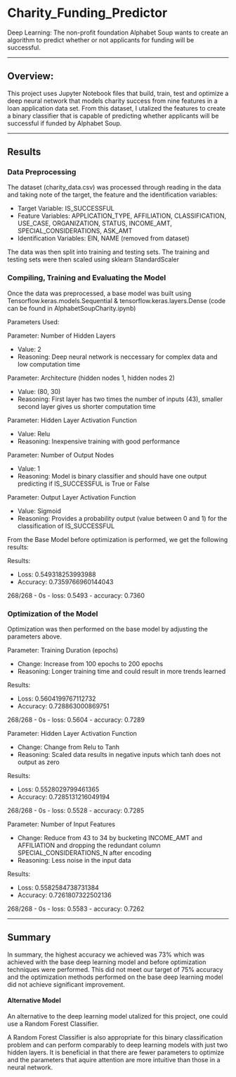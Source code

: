 # Charity_Funding_Predictor
Deep Learning: The non-profit foundation Alphabet Soup wants to create an algorithm to predict whether or not applicants for funding will be successful. 

_______________________________________________________________________________________________________________________________________________________

## Overview:

This project uses Jupyter Notebook files that build, train, test and optimize a deep neural network that models charity success from nine features in a loan application data set.  From this dataset, I utalized the features to create a binary classifier that is capable of predicting whether applicants will be successful if funded by Alphabet Soup.

__________________________________________________________________________________________________________________________________________________________

## Results

### Data Preprocessing

The dataset (charity_data.csv) was processed through reading in the data and taking note of the target, the feature and the identification variables:

- Target Variable:  IS_SUCCESSFUL
- Feature Variables: APPLICATION_TYPE, AFFILIATION, CLASSIFICATION, USE_CASE, ORGANIZATION, STATUS, INCOME_AMT, SPECIAL_CONSIDERATIONS, ASK_AMT
- Identification Variables: EIN, NAME (removed from dataset)

The data was then split into training and testing sets.  The training and testing sets were then scaled using sklearn StandardScaler

### Compiling, Training and Evaluating the Model

Once the data was preprocessed, a base model was built using Tensorflow.keras.models.Sequential & tensorflow.keras.layers.Dense (code can be found in AlphabetSoupCharity.ipynb)

Parameters Used:

Parameter: Number of Hidden Layers
- Value: 2
- Reasoning: Deep neural network is neccessary for complex data and low computation time

Parameter: Architecture (hidden nodes 1, hidden nodes 2)
- Value: (80, 30)
- Reasoning: First layer has two times the number of inputs (43), smaller second layer gives us shorter computation time

Parameter: Hidden Layer Activation Function
- Value: Relu
- Reasoning: Inexpensive training with good performance

Parameter: Number of Output Nodes
- Value: 1
- Reasoning: Model is binary classifier and should have one output predicting if IS_SUCCESSFUL is True or False

Parameter: Output Layer Activation Function
- Value: Sigmoid
- Reasoning: Provides a probability output (value between 0 and 1) for the classification of IS_SUCCESSFUL

From the Base Model before optimization is performed, we get the following results:

Results:
- Loss: 0.549318253993988
- Accuracy: 0.7359766960144043

268/268 - 0s - loss: 0.5493 - accuracy: 0.7360


### Optimization of the Model

Optimization was then performed on the base model by adjusting the parameters above.

Parameter: Training Duration (epochs)
- Change: Increase from 100 epochs to 200 epochs
- Reasoning: Longer training time and could result in more trends learned

Results:
- Loss: 0.5604199767112732
- Accuracy: 0.728863000869751

268/268 - 0s - loss: 0.5604 - accuracy: 0.7289

Parameter: Hidden Layer Activation Function
- Change: Change from Relu to Tanh
- Reasoning: Scaled data results in negative inputs which tanh does not output as zero

Results:
- Loss: 0.5528029799461365
- Accuracy: 0.7285131216049194

268/268 - 0s - loss: 0.5528 - accuracy: 0.7285

Parameter: Number of Input Features
- Change: Reduce from 43 to 34 by bucketing INCOME_AMT and AFFILIATION and dropping the redundant column SPECIAL_CONSIDERATIONS_N after encoding
- Reasoning: Less noise in the input data

Results:
- Loss: 0.5582584738731384
- Accuracy: 0.7261807322502136

268/268 - 0s - loss: 0.5583 - accuracy: 0.7262

________________________________________________________________________________________________________________________________________________________________________

## Summary

In summary, the highest accuracy we achieved was 73% which was achieved with the base deep learning model and before optimization techniques were performed.  This did not meet our target of 75% accuracy and the optimization methods performed on the base deep learning model did not achieve significant improvement.

#### Alternative Model

An alternative to the deep learning model utalized for this project, one could use a Random Forest Classifier.  

A Random Forest Classifier is also appropriate for this binary classification problem and can perform comparably to deep learning models with just two hidden layers.  It is beneficial in that there are fewer parameters to optimize and the parameters that aquire attention are more intuitive than those in a neural network.
